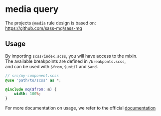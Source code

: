 # media query

The projects `@media` rule design is based on:  
https://github.com/sass-mq/sass-mq

## Usage

By importing `scss/index.scss`, you will have access to the mixin.  
The available breakpoints are defined in `/breakponts.scss`,  
and can be used with `$from`, `$until` and `$and`.

```scss
// src/my-component.scss
@use 'path/to/scss' as *;

@include mq($from: m) {
    width: 100%;
}
```

For more documentation on usage, we refer to the official 
[documentation](https://github.com/sass-mq/sass-mq)